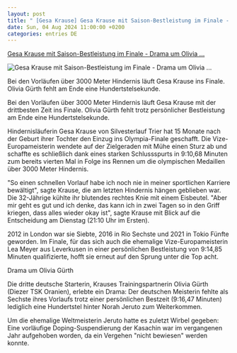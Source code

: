 ```yaml
---
layout: post
title: " [Gesa Krause] Gesa Krause mit Saison-Bestleistung im Finale - Drama um Olivia ..."
date: Sun, 04 Aug 2024 11:00:00 +0200
categories: entries DE
---
```

[Gesa Krause mit Saison-Bestleistung im Finale - Drama um Olivia ...](https://www.swr.de/sport/mehr-sport/olympia/leichtathletik-3000-meter-hindernis-vorlau-gesa-krause-olivia-guerth-100.html)

![Gesa Krause mit Saison-Bestleistung im Finale - Drama um Olivia ...](https://www.swr.de/sport/mehr-sport/olympia/1722761806418%2Cgesa-krause-180~_v-16x9@2dL_-6c42aff4e68b43c7868c3240d3ebfa29867457da.jpg)

Bei den Vorläufen über 3000 Meter Hindernis läuft Gesa Krause ins Finale. Olivia Gürth fehlt am Ende eine Hundertstelsekunde.

Bei den Vorläufen über 3000 Meter Hindernis läuft Gesa Krause mit der drittbesten Zeit ins Finale. Olivia Gürth fehlt trotz persönlicher Bestleistung am Ende eine Hundertstelsekunde.

Hindernisläuferin Gesa Krause von Silvesterlauf Trier hat 15 Monate nach der Geburt ihrer Tochter den Einzug ins Olympia-Finale geschafft. Die Vize-Europameisterin wendete auf der Zielgeraden mit Mühe einen Sturz ab und schaffte es schließlich dank eines starken Schlussspurts in 9:10,68 Minuten zum bereits vierten Mal in Folge ins Rennen um die olympischen Medaillen über 3000 Meter Hindernis.

"So einen schnellen Vorlauf habe ich noch nie in meiner sportlichen Karriere bewältigt", sagte Krause, die am letzten Hindernis hängen geblieben war. Die 32-Jährige kühlte ihr blutendes rechtes Knie mit einem Eisbeutel. "Aber mir geht es gut und ich denke, das kann ich in zwei Tagen so in den Griff kriegen, dass alles wieder okay ist", sagte Krause mit Blick auf die Entscheidung am Dienstag (21:10 Uhr im Ersten).

2012 in London war sie Siebte, 2016 in Rio Sechste und 2021 in Tokio Fünfte geworden. Im Finale, für das sich auch die ehemalige Vize-Europameisterin Lea Meyer aus Leverkusen in einer persönlichen Bestleistung von 9:14,85 Minuten qualifizierte, hofft sie erneut auf den Sprung unter die Top acht.

Drama um Olivia Gürth

Die dritte deutsche Starterin, Krauses Trainingspartnerin Olivia Gürth (Diezer TSK Oranien), erlebte ein Drama: Der deutschen Meisterin fehlte als Sechste ihres Vorlaufs trotz einer persönlichen Bestzeit (9:16,47 Minuten) lediglich eine Hundertstel hinter Norah Jeruto zum Weiterkommen.

Um die ehemalige Weltmeisterin Jeruto hatte es zuletzt Wirbel gegeben: Eine vorläufige Doping-Suspendierung der Kasachin war im vergangenen Jahr aufgehoben worden, da ein Vergehen "nicht bewiesen" werden konnte.

